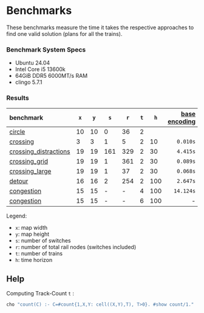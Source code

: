 # Benchmarks

These benchmarks measure the time it takes the respective approaches to find one valid solution (plans for all the trains).

### Benchmark System Specs

+ Ubuntu 24.04
+ Intel Core i5 13600k
+ 64GiB DDR5 6000MT/s RAM
+ clingo 5.7.1

### Results

| benchmark                                            | `x` | `y` | `s` | `r` | `t` | `h` | [base encoding](../encodings/rail_new_actions.lp) | flatgraph |      speedup |
|:-----------------------------------------------------|-----|-----|-----|-----|-----|-----|--------------------------------------------------:|----------:|-------------:|
| [circle](./circle.lp)                                | 10  | 10  | 0   | 36  | 2   |     |                                                   |           |              |
| [crossing](./crossing.lp)                            | 3   | 3   | 1   | 5   | 2   | 10  |                                          `0.010s` | `0.0045s` |    `2.22` 🔼 |
| [crossing_distractions](./crossing_distractions.lp)  | 19  | 19  | 161 | 329 | 2   | 30  |                                          `4.415s` | `0.1620s` |   `27.25` 🔼 |
| [crossing_grid](./crossing_grid.lp)                  | 19  | 19  | 1   | 361 | 2   | 30  |                                          `0.089s` | `0.1774s` |    `0.50` 🔻 |
| [crossing_large](./crossing_large.lp)                | 19  | 19  | 1   | 37  | 2   | 30  |                                          `0.068s` | `0.0188s` |    `3.62` 🔼 |
| [detour](./detour.lp)                                | 16  | 16  | 2   | 254 | 2   | 100 |                                          `2.647s` | `0.0912s` |  `29.02`  🔼 |
| [congestion](./congestion.lp)                        | 15  | 15  | -   | -   | 4   | 100 |                                         `14.124s` | `0.0929s` | `152.03`  🔼 |
| [congestion](./congestion.lp)                        | 15  | 15  | -   | -   | 6   | 100 |                                                 - |    BROKEN |            - |

Legend:
+ `x`: map width
+ `y`: map height
+ `s`: number of switches
+ `r`: number of total rail nodes (switches included)
+ `t`: number of trains
+ `h`: time horizon

## Help

Computing Track-Count `t` :

```bash
cho "count(C) :- C=#count{1,X,Y: cell((X,Y),T), T>0}. #show count/1." | clingo - <INSTANCE>
```